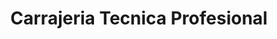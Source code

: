 ---
title: "Carrajeria Tecnica Profesional"
url: /villa-nueva/carrajeria-tecnica-profesional/
shop: cerrajero
---
